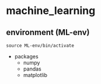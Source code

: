 # machine_learning
## environment (ML-env)
```
source ML-env/bin/activate
```
- packages
	- numpy
	- pandas
	- matplotlib
